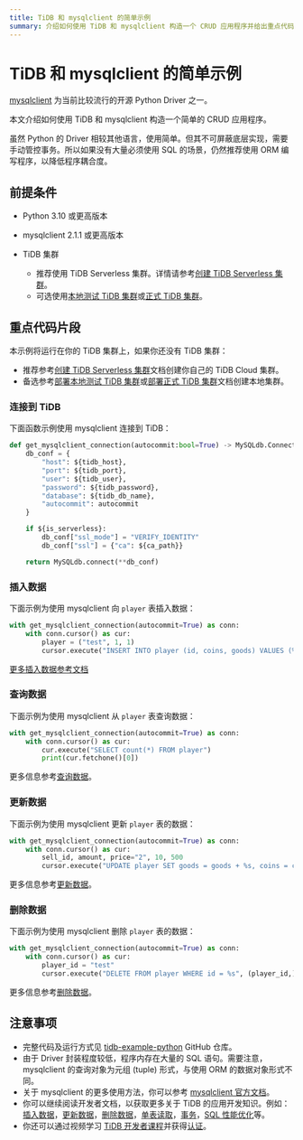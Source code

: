 ```yaml
---
title: TiDB 和 mysqlclient 的简单示例
summary: 介绍如何使用 TiDB 和 mysqlclient 构造一个 CRUD 应用程序并给出重点代码片段。
---
```


<!-- markdownlint-disable MD024 -->
<!-- markdownlint-disable MD029 -->

# TiDB 和 mysqlclient 的简单示例

[mysqlclient](https://pypi.org/project/mysqlclient/) 为当前比较流行的开源 Python Driver 之一。

本文介绍如何使用 TiDB 和 mysqlclient 构造一个简单的 CRUD 应用程序。

虽然 Python 的 Driver 相较其他语言，使用简单。但其不可屏蔽底层实现，需要手动管控事务。所以如果没有大量必须使用 SQL 的场景，仍然推荐使用 ORM 编写程序，以降低程序耦合度。

## 前提条件

- Python 3.10 或更高版本
- mysqlclient 2.1.1 或更高版本
- TiDB 集群

    - 推荐使用 TiDB Serverless 集群。详情请参考[创建 TiDB Serverless 集群](/develop/dev-guide-build-cluster-in-cloud.md#第-1-步创建-tidb-serverless-集群)。
    - 可选使用[本地测试 TiDB 集群](/quick-start-with-tidb.md#部署本地测试集群)或[正式 TiDB 集群](/production-deployment-using-tiup.md)。

## 重点代码片段

本示例将运行在你的 TiDB 集群上，如果你还没有 TiDB 集群：

- 推荐参考[创建 TiDB Serverless 集群](/develop/dev-guide-build-cluster-in-cloud.md#第-1-步创建-tidb-serverless-集群)文档创建你自己的 TiDB Cloud 集群。
- 备选参考[部署本地测试 TiDB 集群](/quick-start-with-tidb.md#部署本地测试集群)或[部署正式 TiDB 集群](/production-deployment-using-tiup.md)文档创建本地集群。

### 连接到 TiDB

下面函数示例使用 mysqlclient 连接到 TiDB：

```python
def get_mysqlclient_connection(autocommit:bool=True) -> MySQLdb.Connection:
    db_conf = {
        "host": ${tidb_host},
        "port": ${tidb_port},
        "user": ${tidb_user},
        "password": ${tidb_password},
        "database": ${tidb_db_name},
        "autocommit": autocommit
    }

    if ${is_serverless}:
        db_conf["ssl_mode"] = "VERIFY_IDENTITY"
        db_conf["ssl"] = {"ca": ${ca_path}}

    return MySQLdb.connect(**db_conf)
```

### 插入数据

下面示例为使用 mysqlclient 向 `player` 表插入数据：

```python
with get_mysqlclient_connection(autocommit=True) as conn:
    with conn.cursor() as cur:
        player = ("test", 1, 1)
        cursor.execute("INSERT INTO player (id, coins, goods) VALUES (%s, %s, %s)", player)
```

[更多插入数据参考文档](/develop/dev-guide-insert-data.md)

### 查询数据

下面示例为使用 mysqlclient 从 `player` 表查询数据：

```python
with get_mysqlclient_connection(autocommit=True) as conn:
    with conn.cursor() as cur:
        cur.execute("SELECT count(*) FROM player")
        print(cur.fetchone()[0])
```

更多信息参考[查询数据](/develop/dev-guide-get-data-from-single-table.md)。

### 更新数据

下面示例为使用 mysqlclient 更新 `player` 表的数据：

```python
with get_mysqlclient_connection(autocommit=True) as conn:
    with conn.cursor() as cur:
        sell_id, amount, price="2", 10, 500
        cursor.execute("UPDATE player SET goods = goods + %s, coins = coins + %s WHERE id = %s", (-amount, price, sell_id))
```

更多信息参考[更新数据](/develop/dev-guide-update-data.md)。

### 删除数据

下面示例为使用 mysqlclient 删除 `player` 表的数据：

```python
with get_mysqlclient_connection(autocommit=True) as conn:
    with conn.cursor() as cur:
        player_id = "test"
        cursor.execute("DELETE FROM player WHERE id = %s", (player_id,))
```

更多信息参考[删除数据](/develop/dev-guide-delete-data.md)。

## 注意事项

- 完整代码及运行方式见 [tidb-example-python](https://github.com/pingcap-inc/tidb-example-python/blob/main/README-zh.md) GitHub 仓库。
- 由于 Driver 封装程度较低，程序内存在大量的 SQL 语句。需要注意，mysqlclient 的查询对象为元组 (tuple) 形式，与使用 ORM 的数据对象形式不同。
- 关于 mysqlclient 的更多使用方法，你可以参考 [mysqlclient 官方文档](https://mysqlclient.readthedocs.io/)。
- 你可以继续阅读开发者文档，以获取更多关于 TiDB 的应用开发知识。例如：[插入数据](/develop/dev-guide-insert-data.md)，[更新数据](/develop/dev-guide-update-data.md)，[删除数据](/develop/dev-guide-delete-data.md)，[单表读取](/develop/dev-guide-get-data-from-single-table.md)，[事务](/develop/dev-guide-transaction-overview.md)，[SQL 性能优化](/develop/dev-guide-optimize-sql-overview.md)等。
- 你还可以通过视频学习 [TiDB 开发者课程](https://cn.pingcap.com/courses-catalog/back-end-developer/?utm_source=docs-cn-dev-guide)并获得[认证](https://learn.pingcap.com/learner/certification-center)。